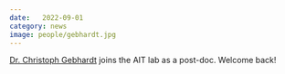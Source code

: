 ```yaml
---
date:   2022-09-01
category: news
image: people/gebhardt.jpg
---
```


[Dr. Christoph Gebhardt](/people/cgebhard) joins the AIT lab as a post-doc. Welcome back!
